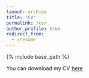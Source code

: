 ```yaml
---
layout: archive
title: "CV"
permalink: /cv/
author_profile: true
redirect_from:
  - /resume
---
```


{% include base_path %}

You can download my CV [here](https://github.com/RandulfZrz/RandulfZrz.github.io/blob/master/files/CV_RUNZE_ZHAO.pdf)
